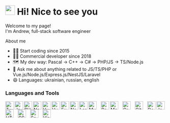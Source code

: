 <h1>
 <img src="https://emojis.slackmojis.com/emojis/images/1531849430/4246/blob-sunglasses.gif?1531849430" width="30"/>
<!--  <img src="https://emojis.slackmojis.com/emojis/images/1643514733/7377/hello_fox.gif?1643514733" width="40"/>  -->
 Hi! Nice to see you
</h1>

<p>
 Welcome to my page!</br> 
 I'm Andrew, full-stack software engineer
</p>

About me
- 👨‍💻 Start coding since 2015
- 👨‍💼 Commercial developer since 2018
- 🗺️ My dev way: Pascal -> C++ -> C# -> PHP/JS -> TS/Node.js
- 💬 Ask me about anything related to JS/TS/PHP or Vue.js/Node.js/Express.js/NestJS/Laravel
- 😄 Languages: ukrainian, russian, english


### Languages and Tools

<img align="left" alt="TypeScript" width="26px" src="https://cdn.jsdelivr.net/gh/devicons/devicon/icons/typescript/typescript-original.svg" />
<img align="left" alt="JavaScript" width="26px" src="https://cdn.jsdelivr.net/gh/devicons/devicon/icons/javascript/javascript-original.svg" />
<img align="left" alt="PHP" width="26px"  src="https://cdn.jsdelivr.net/gh/devicons/devicon/icons/php/php-plain.svg" />

<img align="left" alt="Node.js" width="26px" src="https://cdn.jsdelivr.net/gh/devicons/devicon/icons/nodejs/nodejs-original.svg"/>  
<img align="left" alt="Vue.js" width="26px"  src="https://cdn.jsdelivr.net/gh/devicons/devicon/icons/vuejs/vuejs-original-wordmark.svg" />
<img align="left" alt="Vuetify" width="26px" src="https://cdn.jsdelivr.net/gh/devicons/devicon/icons/vuetify/vuetify-original.svg" />
          

<img align="left" alt="Express" width="26px" src="https://cdn.jsdelivr.net/gh/devicons/devicon/icons/express/express-original.svg" />
<!--<img align="left" alt="Express" width="26px" src="https://cdn.jsdelivr.net/gh/devicons/devicon/icons/express/express-original-wordmark.svg" />-->
<img align="left" alt="NestJS" width="26px" src="https://cdn.jsdelivr.net/gh/devicons/devicon/icons/nestjs/nestjs-plain.svg" />
<img align="left" alt="Laravel" width="26px" src="https://cdn.jsdelivr.net/gh/devicons/devicon/icons/laravel/laravel-plain.svg" />

<img align="left" alt="MySQL" width="26px" src="https://cdn.jsdelivr.net/gh/devicons/devicon/icons/mysql/mysql-original.svg" style="padding-right:10px;" />
<img align="left" alt="PostgreSQL" width="26px" src="https://cdn.jsdelivr.net/gh/devicons/devicon/icons/postgresql/postgresql-original-wordmark.svg" />       
<img align="left" alt="MongoDB" width="26px" src="https://cdn.jsdelivr.net/gh/devicons/devicon/icons/mongodb/mongodb-original.svg" style="padding-right:10px;" />

<img align="left" alt="GraphQL" width="26px" src="https://cdn.jsdelivr.net/gh/devicons/devicon/icons/graphql/graphql-plain.svg" style="padding-right:10px;" />
<img align="left" alt="Git" width="26px" src="https://cdn.jsdelivr.net/gh/devicons/devicon/icons/git/git-original.svg" style="padding-right:10px;" />

<img align="left" alt="Docker" width="26px"  src="https://cdn.jsdelivr.net/gh/devicons/devicon/icons/docker/docker-plain.svg" />
<img align="left" alt="Jest" width="26px"  src="https://cdn.jsdelivr.net/gh/devicons/devicon/icons/jest/jest-plain.svg" />
      
<img align="left" alt="HTML5" width="26px" src="https://cdn.jsdelivr.net/gh/devicons/devicon/icons/html5/html5-original.svg" style="padding-right:10px;" />
<img align="left" alt="CSS3" width="26px" src="https://cdn.jsdelivr.net/gh/devicons/devicon/icons/css3/css3-original.svg" style="padding-right:10px;" />
<img align="left" alt="Sass" width="26px" src="https://cdn.jsdelivr.net/gh/devicons/devicon/icons/sass/sass-original.svg" style="padding-right:10px;" />
<img align="left" alt="Visual Studio Code" width="26px" src="https://cdn.jsdelivr.net/gh/devicons/devicon/icons/vscode/vscode-original.svg" style="padding-right:10px;" />


<br/>


<!--
<p >
 <img float="right" src="https://octodex.github.com/images/hula_loop_octodex03.gif" width="250px">
</p>
-->

<!--
**andrewrunner/andrewrunner** is a ✨ _special_ ✨ repository because its `README.md` (this file) appears on your GitHub profile.
https://octodex.github.com/images/hula_loop_octodex03.gif
Here are some ideas to get you started:
- 👨‍💻 Start coding since 2015
- 🗺️ Pascal -> C++ -> C# -> JS
- 🔭 I’m currently working on ...
- 🌱 I’m currently learning ...
- 👯 I’m looking to collaborate on ...
- 🤔 I’m looking for help with ...
- 💬 Ask me about ...
- 📫 How to reach me: ...
- 😄 Pronouns: ...
- ⚡ Fun fact: ...

- 🔭 I’m currently working on ...
- 🌱 I’m currently learning ...
- 👯 I’m looking to collaborate on ...
- 🤔 I’m looking for help with ...
- 💬 Ask me about ...
- 📫 How to reach me: ...
- 😄 Pronouns: ...
- ⚡ Fun fact: ...
-->
